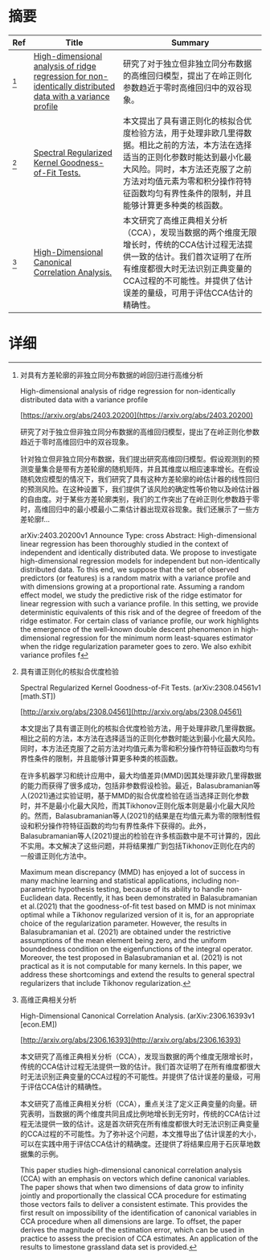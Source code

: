 # 摘要

| Ref | Title | Summary |
| --- | --- | --- |
| [^1] | [High-dimensional analysis of ridge regression for non-identically distributed data with a variance profile](https://arxiv.org/abs/2403.20200) | 研究了对于独立但非独立同分布数据的高维回归模型，提出了在岭正则化参数趋近于零时高维回归中的双谷现象。 |
| [^2] | [Spectral Regularized Kernel Goodness-of-Fit Tests.](http://arxiv.org/abs/2308.04561) | 本文提出了具有谱正则化的核拟合优度检验方法，用于处理非欧几里得数据。相比之前的方法，本方法在选择适当的正则化参数时能达到最小化最大风险。同时，本方法还克服了之前方法对均值元素为零和积分操作符特征函数均匀有界性条件的限制，并且能够计算更多种类的核函数。 |
| [^3] | [High-Dimensional Canonical Correlation Analysis.](http://arxiv.org/abs/2306.16393) | 本文研究了高维正典相关分析（CCA），发现当数据的两个维度无限增长时，传统的CCA估计过程无法提供一致的估计。我们首次证明了在所有维度都很大时无法识别正典变量的CCA过程的不可能性。并提供了估计误差的量级，可用于评估CCA估计的精确性。 |

# 详细

[^1]: 对具有方差轮廓的非独立同分布数据的岭回归进行高维分析

    High-dimensional analysis of ridge regression for non-identically distributed data with a variance profile

    [https://arxiv.org/abs/2403.20200](https://arxiv.org/abs/2403.20200)

    研究了对于独立但非独立同分布数据的高维回归模型，提出了在岭正则化参数趋近于零时高维回归中的双谷现象。

    

    针对独立但非独立同分布数据，我们提出研究高维回归模型。假设观测到的预测变量集合是带有方差轮廓的随机矩阵，并且其维度以相应速率增长。在假设随机效应模型的情况下，我们研究了具有这种方差轮廓的岭估计器的线性回归的预测风险。在这种设置下，我们提供了该风险的确定性等价物以及岭估计器的自由度。对于某些方差轮廓类别，我们的工作突出了在岭正则化参数趋于零时，高维回归中的最小模最小二乘估计器出现双谷现象。我们还展示了一些方差轮廓f...

    arXiv:2403.20200v1 Announce Type: cross  Abstract: High-dimensional linear regression has been thoroughly studied in the context of independent and identically distributed data. We propose to investigate high-dimensional regression models for independent but non-identically distributed data. To this end, we suppose that the set of observed predictors (or features) is a random matrix with a variance profile and with dimensions growing at a proportional rate. Assuming a random effect model, we study the predictive risk of the ridge estimator for linear regression with such a variance profile. In this setting, we provide deterministic equivalents of this risk and of the degree of freedom of the ridge estimator. For certain class of variance profile, our work highlights the emergence of the well-known double descent phenomenon in high-dimensional regression for the minimum norm least-squares estimator when the ridge regularization parameter goes to zero. We also exhibit variance profiles f
    
[^2]: 具有谱正则化的核拟合优度检验

    Spectral Regularized Kernel Goodness-of-Fit Tests. (arXiv:2308.04561v1 [math.ST])

    [http://arxiv.org/abs/2308.04561](http://arxiv.org/abs/2308.04561)

    本文提出了具有谱正则化的核拟合优度检验方法，用于处理非欧几里得数据。相比之前的方法，本方法在选择适当的正则化参数时能达到最小化最大风险。同时，本方法还克服了之前方法对均值元素为零和积分操作符特征函数均匀有界性条件的限制，并且能够计算更多种类的核函数。

    

    在许多机器学习和统计应用中，最大均值差异(MMD)因其处理非欧几里得数据的能力而获得了很多成功，包括非参数假设检验。最近，Balasubramanian等人(2021)通过实验证明，基于MMD的拟合优度检验在适当选择正则化参数时，并不是最小化最大风险，而其Tikhonov正则化版本则是最小化最大风险的。然而，Balasubramanian等人(2021)的结果是在均值元素为零的限制性假设和积分操作符特征函数的均匀有界性条件下获得的。此外，Balasubramanian等人(2021)提出的检验在许多核函数中是不可计算的，因此不实用。本文解决了这些问题，并将结果推广到包括Tikhonov正则化在内的一般谱正则化方法中。

    Maximum mean discrepancy (MMD) has enjoyed a lot of success in many machine learning and statistical applications, including non-parametric hypothesis testing, because of its ability to handle non-Euclidean data. Recently, it has been demonstrated in Balasubramanian et al.(2021) that the goodness-of-fit test based on MMD is not minimax optimal while a Tikhonov regularized version of it is, for an appropriate choice of the regularization parameter. However, the results in Balasubramanian et al. (2021) are obtained under the restrictive assumptions of the mean element being zero, and the uniform boundedness condition on the eigenfunctions of the integral operator. Moreover, the test proposed in Balasubramanian et al. (2021) is not practical as it is not computable for many kernels. In this paper, we address these shortcomings and extend the results to general spectral regularizers that include Tikhonov regularization.
    
[^3]: 高维正典相关分析

    High-Dimensional Canonical Correlation Analysis. (arXiv:2306.16393v1 [econ.EM])

    [http://arxiv.org/abs/2306.16393](http://arxiv.org/abs/2306.16393)

    本文研究了高维正典相关分析（CCA），发现当数据的两个维度无限增长时，传统的CCA估计过程无法提供一致的估计。我们首次证明了在所有维度都很大时无法识别正典变量的CCA过程的不可能性。并提供了估计误差的量级，可用于评估CCA估计的精确性。

    

    本文研究了高维正典相关分析（CCA），重点关注了定义正典变量的向量。研究表明，当数据的两个维度共同且成比例地增长到无穷时，传统的CCA估计过程无法提供一致的估计。这是首次研究在所有维度都很大时无法识别正典变量的CCA过程的不可能性。为了弥补这个问题，本文推导出了估计误差的大小，可以在实践中用于评估CCA估计的精确度。还提供了将结果应用于石灰草地数据集的示例。

    This paper studies high-dimensional canonical correlation analysis (CCA) with an emphasis on vectors which define canonical variables. The paper shows that when two dimensions of data grow to infinity jointly and proportionally the classical CCA procedure for estimating those vectors fails to deliver a consistent estimate. This provides the first result on impossibility of the identification of canonical variables in CCA procedure when all dimensions are large. To offset, the paper derives the magnitude of the estimation error, which can be used in practice to assess the precision of CCA estimates. An application of the results to limestone grassland data set is provided.
    

